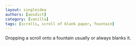 ```yaml
---
layout: singleidea
authors: [aosdict]
category: [vanilla]
tags: [scrolls, scroll of blank paper, fountain]
---
```

Dropping a scroll onto a fountain usually or always blanks it.
